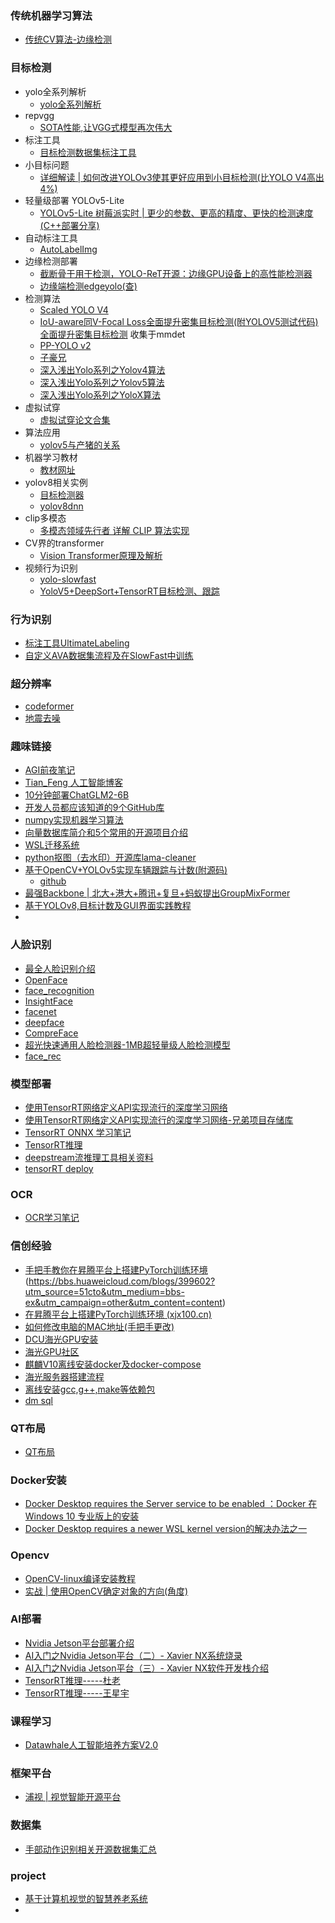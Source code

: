 ### 传统机器学习算法
  - [传统CV算法-边缘检测](source/CV/source/传统CV/cv_1.md)
### 目标检测
- yolo全系列解析
  - [yolo全系列解析](source/CV/source/yolo/yolo.md)
- repvgg
  - [SOTA性能,让VGG式模型再次伟大](https://zhuanlan.zhihu.com/p/344324470)
- 标注工具
  - [目标检测数据集标注工具](https://zhuanlan.zhihu.com/p/445559419)
- 小目标问题
    - [详细解读 | 如何改进YOLOv3使其更好应用到小目标检测(比YOLO V4高出4%)](https://mp.weixin.qq.com/s?__biz=MzU5OTA2Mjk5Mw==&mid=2247491053&idx=1&sn=58fac845ce9fee45205404b35c526c42&chksm=febbfd53c9cc744551b6a5998f0960dbe0ba172943873a1bec35a95c6d2ff20e6ffbbcca7f7b&scene=178&cur_album_id=2089479685876269057#rd)
- 轻量级部署 YOLOv5-Lite
    - [YOLOv5-Lite 树莓派实时 | 更少的参数、更高的精度、更快的检测速度(C++部署分享)](https://mp.weixin.qq.com/s?__biz=MzU5OTA2Mjk5Mw==&mid=2247491133&idx=1&sn=94a2b59dd52e09105e50c66eb46e1f9d&chksm=febbfe83c9cc77952731c5a950bffa360dfc8baa700203899032800ebdb1524adc96efd68dd8&scene=178&cur_album_id=2089479685876269057#rd)
- 自动标注工具
    - [AutoLabelImg](https://github.com/ppogg/AutoLabelImg)
- 边缘检测部署
    - [截断骨干用于检测，YOLO-ReT开源：边缘GPU设备上的高性能检测器](https://github.com/prakharg24/yoloret)
    - [边缘端检测edgeyolo(查)](https://github.com/LSH9832/edgeyolo)
- 检测算法
  - [Scaled YOLO V4](https://github.com/WongKinYiu/PyTorch_YOLOv4)
  - [IoU-aware同V-Focal Loss全面提升密集目标检测(附YOLOV5测试代码)全面提升密集目标检测](https://github.com/hyz-xmaster/VarifocalNet) 收集于mmdet
  - [PP-YOLO v2](https://github.com/PaddlePaddle/PaddleDetection)
  - [子豪兄](https://github.com/TommyZihao/Train_Custom_Dataset.git)
  - [深入浅出Yolo系列之Yolov4算法](https://zhuanlan.zhihu.com/p/143747206)
  - [深入浅出Yolo系列之Yolov5算法](https://zhuanlan.zhihu.com/p/172121380)
  - [深入浅出Yolo系列之YoloX算法](https://zhuanlan.zhihu.com/p/397993315)
- 虚拟试穿
  - [虚拟试穿论文合集](https://github.com/minar09/awesome-virtual-try-on)
- 算法应用
  - [yolov5与产猪的关系](https://mp.weixin.qq.com/s/2yP7ZDRBsAQoTQjNDaIATw)
- 机器学习教材
  - [教材网址](https://github.com/lTbgykio/Books-Free-Books) 
- yolov8相关实例
  - [目标检测器](https://blog.csdn.net/river_star1/article/details/132530344)
  - [yolov8dnn](https://blog.csdn.net/jameschen9051/article/details/131069271)
- clip多模态
  - [多模态领域先行者 详解 CLIP 算法实现](https://zhuanlan.zhihu.com/p/520443068)
- CV界的transformer
  - [Vision Transformer原理及解析](https://zhuanlan.zhihu.com/p/427388113)
- 视频行为识别
  - [yolo-slowfast](https://pytorch.org/hub/facebookresearch_pytorchvideo_slowfast/)
  - [YoloV5+DeepSort+TensorRT目标检测、跟踪](https://blog.csdn.net/xuanlvxin/article/details/117734369?spm=1001.2101.3001.6650.6&utm_medium=distribute.pc_relevant.none-task-blog-2%7Edefault%7EBlogCommendFromBaidu%7ERate-6-117734369-blog-125247388.235%5Ev38%5Epc_relevant_anti_vip_base&depth_1-utm_source=distribute.pc_relevant.none-task-blog-2%7Edefault%7EBlogCommendFromBaidu%7ERate-6-117734369-blog-125247388.235%5Ev38%5Epc_relevant_anti_vip_base&utm_relevant_index=7)

### 行为识别
- [标注工具UltimateLabeling](https://github.com/alexandre01/UltimateLabeling)
- [自定义AVA数据集流程及在SlowFast中训练](https://blog.csdn.net/qq_45672807/article/details/123294954?spm=1001.2101.3001.6650.11&utm_medium=distribute.pc_relevant.none-task-blog-2%7Edefault%7EBlogCommendFromBaidu%7ERate-11-123294954-blog-89518500.235%5Ev38%5Epc_relevant_sort_base1&depth_1-utm_source=distribute.pc_relevant.none-task-blog-2%7Edefault%7EBlogCommendFromBaidu%7ERate-11-123294954-blog-89518500.235%5Ev38%5Epc_relevant_sort_base1&utm_relevant_index=15)
### 超分辨率
- [codeformer](https://zhuanlan.zhihu.com/p/599051269)
- [地震去噪](https://blog.csdn.net/weixin_44259058/article/details/119422994?ops_request_misc=&request_id=&biz_id=102&utm_term=%E5%9C%B0%E9%9C%87%E5%8E%BB%E5%99%AA&utm_medium=distribute.pc_search_result.none-task-blog-2~all~sobaiduweb~default-7-119422994.142^v94^insert_down1&spm=1018.2226.3001.4187)
### 趣味链接
  - [AGI前夜笔记](https://agi360.xyz)
  - [Tian_Feng 人工智能博客](https://tianfeng.space/)
  - [10分钟部署ChatGLM2-6B](https://mp.weixin.qq.com/s/V2Ay4Bqu9dRbB9RyjALtRQ)
  - [开发人员都应该知道的9个GitHub库](https://github.com/EbookFoundation/free-programming-books)
  - [numpy实现机器学习算法](https://github.com/ddbourgin/numpy-ml)
  - [向量数据库简介和5个常用的开源项目介绍](https://mp.weixin.qq.com/s/VwhsedkAl1t94A16rDY9wA)
  - [WSL迁移系统](https://zhuanlan.zhihu.com/p/660443677)
  - [python抠图（去水印）开源库lama-cleaner](https://github.com/advimman/lama)
  - [基于OpenCV+YOLOv5实现车辆跟踪与计数(附源码)](https://mp.weixin.qq.com/s/mn8-o01AUnqhNiUdjMp_tg)
    - [github](https://github.com/freedomwebtech/win11vehiclecount)
  - [最强Backbone | 北大+港大+腾讯+复旦+蚂蚁提出GroupMixFormer](https://github.com/AILab-CVC/GroupMixFormer)
  - [基于YOLOv8,目标计数及GUI界面实践教程](https://mp.weixin.qq.com/s/Kvqoqae-7oRn-bUHJCxztQ)
  - 
### 人脸识别
- [最全人脸识别介绍](https://blog.csdn.net/qq_23091073/article/details/126930065)
- [OpenFace](https://github.com/TadasBaltrusaitis/OpenFace)
- [face_recognition](https://github.com/ageitgey/face_recognition)
- [InsightFace](https://github.com/deepinsight/insightface)
- [facenet](https://github.com/davidsandberg/facenet)
- [deepface](https://github.com/serengil/deepface)
- [CompreFace](https://github.com/exadel-inc/CompreFace)
- [超光快速通用人脸检测器-1MB超轻量级人脸检测模型](https://gitcode.com/mirrors/Linzaer/Ultra-Light-Fast-Generic-Face-Detector-1MB.git)
- [face_rec](https://github.com/vipstone/faceai?tab=readme-ov-file)
### 模型部署
- [使用TensorRT网络定义API实现流行的深度学习网络](https://github.com/wang-xinyu/tensorrtx)
- [使用TensorRT网络定义API实现流行的深度学习网络-兄弟项目存储库](https://github.com/wang-xinyu/pytorchx)
- [TensorRT ONNX 学习笔记](https://zhuanlan.zhihu.com/p/354600414)
- [TensorRT推理](https://blog.csdn.net/JianguoChow/article/details/122684310)
- [deepstream流推理工具相关资料](https://blog.csdn.net/qq_40305597/article/details/121357306)
- [tensorRT deploy](https://zhuanlan.zhihu.com/p/607572513?utm_id=0)
### OCR
- [OCR学习笔记](source/CV/source/OCR/OCR.md)
### 信创经验
- [手把手教你在昇腾平台上搭建PyTorch训练环境](https://blog.51cto.com/u_15214399/6354822)(https://bbs.huaweicloud.com/blogs/399602?utm_source=51cto&utm_medium=bbs-ex&utm_campaign=other&utm_content=content)
- [在昇腾平台上搭建PyTorch训练环境 (xjx100.cn)](http://wed.xjx100.cn/news/225611.html?action=onClick)
- [如何修改电脑的MAC地址(手把手更改)](https://blog.csdn.net/weixin_44458490/article/details/122297864)
- [DCU海光GPU安装](https://blog.csdn.net/qq_41480495/article/details/127045231?utm_medium=distribute.pc_relevant.none-task-blog-2~default~baidujs_utm_term~default-0-127045231-blog-132588855.235^v38^pc_relevant_anti_vip_base&spm=1001.2101.3001.4242.1&utm_relevant_index=3)
- [海光GPU社区](https://developer.hpccube.com/gitbook//dcu_tutorial/#11)
- [麒麟V10离线安装docker及docker-compose](https://blog.csdn.net/QQ83512272/article/details/126323435)
- [海光服务器搭建流程](https://developer.hpccube.com/gitbook//dcu_tutorial/index.html)
- [离线安装gcc,g++,make等依赖包](https://blog.csdn.net/weixin_38090079/article/details/131846961?spm=1001.2014.3001.5502)
- [dm sql](https://www.cnblogs.com/eternality/p/17693658.html)
### QT布局
- [QT布局](https://blog.csdn.net/Fdog_/article/details/107522283)
### Docker安装
- [Docker Desktop requires the Server service to be enabled ：Docker 在 Windows 10 专业版上的安装](https://blog.csdn.net/sunhy_csdn/article/details/106526991)
- [Docker Desktop requires a newer WSL kernel version的解决办法之一](https://blog.csdn.net/qq_52695936/article/details/133535253#:~:text=Docker%20Desktop%20requires%20a%20newer%20WSL%20kernel%20version%E7%9A%84%E8%A7%A3%E5%86%B3%E5%8A%9E%E6%B3%95%E4%B9%8B%E4%B8%80,%E5%90%AF%E5%8A%A8%20Docker%20Desktop%20%EF%BC%9A%20%E8%AE%A1%E7%AE%97%E6%9C%BA%E9%87%8D%E6%96%B0%E5%90%AF%E5%8A%A8%E5%90%8E%EF%BC%8C%E5%B0%9D%E8%AF%95%E5%86%8D%E6%AC%A1%E5%90%AF%E5%8A%A8%20Docker%20Desktop%E3%80%82%20)
### Opencv
- [OpenCV-linux编译安装教程](https://zhuanlan.zhihu.com/p/392751819)
- [实战 | 使用OpenCV确定对象的方向(角度)](https://mp.weixin.qq.com/s/g36hn27h5cx3am_baKg54g)
### AI部署 
- [Nvidia Jetson平台部署介绍](https://blog.csdn.net/qq_37755518/article/details/130286439)
- [AI入门之Nvidia Jetson平台（二）- Xavier NX系统烧录](https://blog.csdn.net/qq_37755518/article/details/130381004?spm=1001.2014.3001.5502)
- [AI入门之Nvidia Jetson平台（三）- Xavier NX软件开发栈介绍](https://blog.csdn.net/qq_37755518/article/details/130424642?spm=1001.2014.3001.5502)
- [TensorRT推理-----杜老](https://github.com/shouxieai/tensorRT_Pro)
- [TensorRT推理-----王星宇](https://github.com/wang-xinyu/tensorrtx)
### 课程学习
- [Datawhale人工智能培养方案V2.0](https://datawhale.feishu.cn/docs/doccn0AOicI3LJ8RwhY0cuDPSOc#9qam2V)
### 框架平台
  - [浦视  | 视觉智能开源平台](https://openxlab.org.cn/openplatform?lang=zh-CN)

### 数据集
  - [手部动作识别相关开源数据集汇总](https://mp.weixin.qq.com/s/yrpo7c-NY6rL5V6DPSDIeQ)
### project

- [基于计算机视觉的智慧养老系统](https://github.com/Tang1705/Intelligent-Elderly-Care)
- 

  
